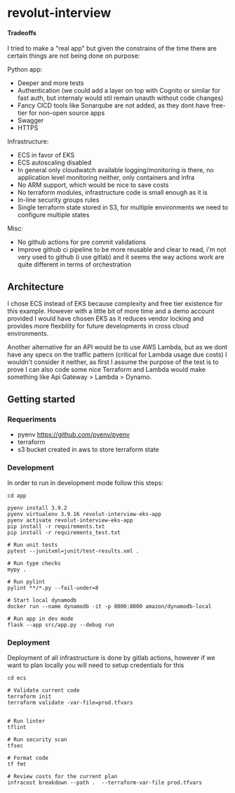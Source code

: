 # revolut-interview

#### Tradeoffs

I tried to make a "real app" but given the constrains of the time there are certain things are not being done on purpose:

Python app:
- Deeper and more tests
- Authentication (we could add a layer on top with Cognito or similar for fast auth, but internaly would stil remain unauth without code changes)
- Fancy CICD tools like Sonarqube are not added, as they dont have free-tier for non-open source apps
- Swagger
- HTTPS

Infrastructure:
- ECS in favor of EKS
- ECS autoscaling disabled
- In general only cloudwatch available logging/monitoring is there, no application level monitoring neither, only containers and infra
- No ARM support, which would be nice to save costs
- No terraform modules, infrastructure code is small enough as it is
- In-line security groups rules
- Single terraform state stored in S3, for multiple environments we need to configure multiple states

Misc:
- No github actions for pre commit validations 
- Improve github ci pipeline to be more reusable and clear to read, i'm not very used to github (i use gitlab) and it seems the way actions work are quite different in terms of orchestration



## Architecture

I chose ECS instead of EKS because complexity and free tier existence for this example. However with a little bit of more time and a demo account provided I would have chosen EKS as it reduces vendor locking and provides more flexbility for future developments in cross cloud environments.

Another alternative for an API would be to use AWS Lambda, but as we dont have any specs on the traffic pattern (critical for Lambda usage due costs) I wouldn't consider it neither, as first I assume the purpose of the test is to prove I can also code some nice Terraform and Lambda would make something like Api Gateway > Lambda > Dynamo.  


## Getting started

### Requeriments

- pyenv https://github.com/pyenv/pyenv 
- terraform
- s3 bucket created in aws to store terraform state

### Development
In order to run in development mode follow this steps:

```
cd app

pyenv install 3.9.2
pyenv virtualenv 3.9.16 revolut-interview-eks-app 
pyenv activate revolut-interview-eks-app 
pip install -r requirements.txt
pip install -r requirements_test.txt

# Run unit tests
pytest --junitxml=junit/test-results.xml .

# Run type checks
mypy .

# Run pylint
pylint **/*.py --fail-under=8  

# Start local dynamodb
docker run --name dynamodb -it -p 8000:8000 amazon/dynamodb-local

# Run app in dev mode
flask --app src/app.py --debug run
```

### Deployment
Deployment of all infrastructure is done by gitlab actions, however if we want to plan locally you will need to setup credentials for this

```
cd ecs

# Validate current code
terraform init 
terraform validate -var-file=prod.tfvars


# Run linter
tflint

# Run security scan
tfsec

# Format code
tf fmt

# Review costs for the current plan
infracost breakdown --path .  --terraform-var-file prod.tfvars


```



